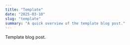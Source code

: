 ```yaml
---
title: "Template"
date: "2025-03-10"
slug: "template"
summary: "A quick overview of the template blog post."
---
```


Template blog post.